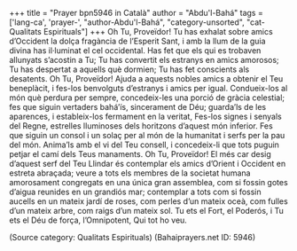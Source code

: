 +++
title = "Prayer bpn5946 in Català"
author = "Abdu'l-Bahá"
tags = ['lang-ca', 'prayer-', "author-Abdu'l-Bahá", "category-unsorted", "cat-Qualitats Espirituals"]
+++
Oh Tu, Proveïdor! Tu has exhalat sobre amics d’Occident la dolça fragància de l’Esperit Sant, i amb la llum de la guia divina has il·luminat el cel occidental. Has fet que els qui es trobaven allunyats s’acostin a Tu; Tu has convertit els estranys en amics amorosos; Tu has despertat a aquells què dormien; Tu has fet conscients als desatents.
Oh Tu, Proveïdor! Ajuda a aquests nobles amics a obtenir el Teu beneplàcit, i fes-los benvolguts d’estranys i amics per igual. Condueix-los al món què perdura per sempre, concedeix-les una porció de gràcia celestial; fes que siguin vertaders bahá’ís, sincerament de Déu; guarda’ls de les aparences, i estableix-los fermament en la veritat, Fes-los signes i senyals del Regne, estrelles lluminoses dels horitzons d’aquest món inferior. Fes que siguin un consol i un solaç per al món de la humanitat i serfs per la pau del món. Anima’ls amb el vi del Teu consell, i concedeix-li que tots puguin petjar el camí dels Teus manaments.
Oh Tu, Proveïdor! El més car desig d’aquest serf del Teu Llindar és contemplar els amics d’Orient i Occident en estreta abraçada; veure a tots els membres de la societat humana amorosament congregats en una única gran assemblea, com si fossin gotes d’aigua reunides en un grandiós mar; contemplar a tots com si fossin aucells en un mateix jardí de roses, com perles d’un mateix oceà, com fulles d’un mateix arbre, com raigs d’un mateix sol.
Tu ets el Fort, el Poderós, i Tu ets el Déu de força, l’Omnipotent, Qui tot ho veu.

(Source category: Qualitats Espirituals)
(Bahaiprayers.net ID: 5946)
